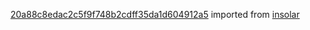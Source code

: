 [20a88c8edac2c5f9f748b2cdff35da1d604912a5](https://github.com/insolar/insolar/commit/20a88c8edac2c5f9f748b2cdff35da1d604912a5) imported from [insolar](https://github.com/insolar/insolar)
